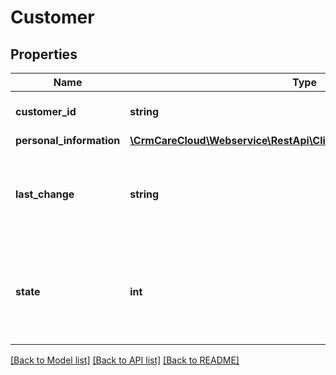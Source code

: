 # Customer

## Properties
Name | Type | Description | Notes
------------ | ------------- | ------------- | -------------
**customer_id** | **string** | The unique ID of the customer. | [optional] 
**personal_information** | [**\CrmCareCloud\Webservice\RestApi\Client\Model\PersonalInformation**](PersonalInformation.md) |  | 
**last_change** | **string** | Date and time of the last change. *(YYYY-MM-DD HH:MM:SS)* | [optional] 
**state** | **int** | State of the customer. *Possible values are: 0 - deleted / 1 - active / 2 - non active* | [optional] 

[[Back to Model list]](../../README.md#documentation-for-models) [[Back to API list]](../../README.md#documentation-for-api-endpoints) [[Back to README]](../../README.md)

